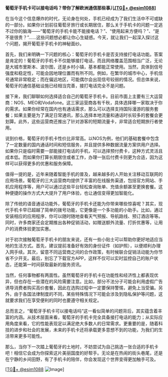 **葡萄牙手机卡可以接电话吗？带你了解欧洲通信那些事儿[[TG💪+ @esim1088](https://t.me/s/esim1088)]**

在当今这个信息爆炸的时代，无论身在何处，手机已经成为了我们生活中不可或缺的一部分。如果你计划前往葡萄牙旅行或长期居住，那么关于手机卡的问题一定逃不过你的脑海——“葡萄牙的手机卡能不能接电话？”、“使用起来方便吗？”、“是不是很贵？”……这些问题想必都让你心生疑惑。今天，就让我们一起深入探讨这个问题，揭开葡萄牙手机卡的神秘面纱。

首先，我们来明确一下问题的核心：葡萄牙的手机卡是否支持接打电话功能。答案是肯定的！葡萄牙的手机卡不仅能够接打电话，而且网络覆盖范围相当广泛，无论是大城市里斯本、波尔图，还是乡村小镇，基本都能正常使用。当然，具体到信号强度和稳定性，可能会因地理位置而有所不同。例如，在繁华的城市中心，手机信号通常非常稳定；而在偏远地区，可能偶尔会出现信号较弱的情况。但总体来说，葡萄牙的通信基础设施已经相当完善，接打电话完全不是问题。

接下来，我们聊聊如何选择适合自己的葡萄牙手机卡。目前市面上主要有三大运营商：NOS、MEO和Vodafone。这三家运营商各有千秋，具体选择哪一家取决于你的需求。如果你经常在国内也有通话需求，那么可以选择支持国际漫游的服务套餐；如果主要是为了满足日常通讯，那么选择本地流量和通话时长较多的套餐会更划算。此外，这些运营商还推出了针对游客的短期流量卡，非常适合短期旅行者使用。

说到价格，葡萄牙的手机卡性价比非常高。以NOS为例，他们的基础套餐中包含了一定数量的国内通话时间和短信服务，并且提供多种数据流量方案供用户选择。如果你只是临时需要一部能接打电话的手机，可以选择预付费卡，这种方式灵活且成本低。而如果你打算长期居住或者工作，办理一张后付费卡则更为合适，因为这样可以获得更多的优惠和服务保障。

值得一提的是，近年来随着智能手机的普及，越来越多的人开始关注移动互联网的应用场景。葡萄牙的三大运营商均提供了丰富的在线服务渠道，包括官方网站、手机应用程序等，用户可以通过这些平台轻松查询账单、充值余额甚至更换套餐。这种便捷的操作方式大大提升了用户体验，也让通信变得更加智能化。

除了传统的语音通话功能外，葡萄牙的手机卡还能为你带来哪些惊喜呢？其实，现代手机卡早已超越了简单的拨号功能，它更像是一个多功能的小助手。比如，通过安装相应的应用程序，你可以随时随地查看天气预报、导航路线、预订酒店等等。同时，许多商家还会定期推出各种促销活动，如赠送额外流量、打折优惠等，让用户的消费体验更加实惠。

对于初次接触葡萄牙手机卡的朋友来说，还有一些小贴士可以帮助你更好地适应当地的生活方式。首先，建议提前准备好有效的身份证件（如护照），以便顺利办理入网手续。其次，留意不同运营商之间的合作政策，有时候联合促销活动能为你节省不少开支。最后，别忘了下载官方APP，这样不仅可以实时监控自己的账户状态，还能第一时间获取最新的服务资讯。

当然，任何事物都有两面性。虽然葡萄牙的手机卡在功能性和经济性上都表现优异，但也存在一些潜在的风险需要注意。比如，部分不法分子可能会利用虚假广告诱导消费者购买高价套餐，因此在选购过程中一定要保持警惕，避免上当受骗。另外，由于各国法律制度的不同，某些特殊情况下可能会涉及到隐私保护等问题，这就要求我们在享受便利的同时也要遵守相关规定。

总而言之，“葡萄牙手机卡可以接电话吗”这一看似简单的问题背后，其实蕴含着丰富的内涵。从技术层面来看，葡萄牙的手机卡完全具备接打电话的能力；从实际应用角度来看，它的性能表现足以满足绝大多数人的日常需求。更重要的是，随着科技的进步和社会的发展，未来的手机卡还将承载更多意想不到的功能，为我们的生活带来更多可能性。

那么，当你下一次踏上葡萄牙的土地时，不妨尝试为自己挑选一张合适的手机卡吧！相信它会成为你探索这片美丽国度的好帮手。无论是在热闹的街头巷尾，还是在宁静的乡间田野，有了手机卡的陪伴，你会发现这个世界变得更加触手可及。

[[TG💪+ @esim1088](https://t.me/s/esim1088) ![Image](https://i.postimg.cc/4NQfJmqS/Snipaste-2025-05-13-00-14-12.png)]